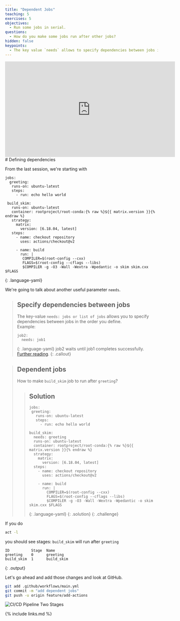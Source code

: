 ```yaml
---
title: "Dependent Jobs"
teaching: 5
exercises: 5
objectives:
  - Run some jobs in serial.
questions:
  - How do you make some jobs run after other jobs?
hidden: false
keypoints:
  - The key value `needs` allows to specify dependencies between jobs in order to run them in serial.
---
```

<iframe width="560" height="315" src="https://www.youtube.com/embed/1pnxBc33oyo" frameborder="0" allow="accelerometer; autoplay; clipboard-write; encrypted-media; gyroscope; picture-in-picture" allowfullscreen></iframe>
# Defining dependencies

From the last session, we're starting with

~~~
jobs:
  greeting:
   runs-on: ubuntu-latest
   steps:
     - run: echo hello world

 build_skim:
   runs-on: ubuntu-latest
   container: rootproject/root-conda:{% raw %}${{ matrix.version }}{% endraw %}
   strategy:
     matrix:
       version: [6.18.04, latest]
   steps:
     - name: checkout repository
       uses: actions/checkout@v2

     - name: build
       run: |
        COMPILER=$(root-config --cxx)
        FLAGS=$(root-config --cflags --libs)
        $COMPILER -g -O3 -Wall -Wextra -Wpedantic -o skim skim.cxx $FLAGS
~~~
{: .language-yaml}

We're going to talk about another useful parameter `needs`.

> ## Specify dependencies between jobs
>
> The key-value `needs: jobs or list of jobs` allows you to specify dependencies between jobs in the order you define.
> <br/>Example:
> ~~~
> job2:
>   needs: job1
> ~~~
> {: .language-yaml}
> job2 waits until job1 completes successfully. [Further reading](https://docs.github.com/en/actions/reference/workflow-syntax-for-github-actions#jobsjob_idneeds).
{: .callout}

> ## Dependent jobs
> How to make `build_skim` job to run after `greeting`?
>
> > ## Solution
> >
> > ~~~
> > jobs:
> >  greeting:
> >    runs-on: ubuntu-latest
> >    steps:
> >      - run: echo hello world
> >
> > build_skim:
> >   needs: greeting
> >   runs-on: ubuntu-latest
> >   container: rootproject/root-conda:{% raw %}${{ matrix.version }}{% endraw %}
> >   strategy:
> >     matrix:
> >       version: [6.18.04, latest]
> >   steps:
> >     - name: checkout repository
> >       uses: actions/checkout@v2
> >
> >     - name: build
> >       run: |
> >         COMPILER=$(root-config --cxx)
> >         FLAGS=$(root-config --cflags --libs)
> >         $COMPILER -g -O3 -Wall -Wextra -Wpedantic -o skim skim.cxx $FLAGS
> > ~~~
> > {: .language-yaml}
> {: .solution}
{: .challenge}

If you do
```bash
act -l
```
you should see stages: `build_skim` will run after `greeting`
```
ID          Stage  Name
greeting    0      greeting
build_skim  1      build_skim
```
{: .output}

Let's go ahead and add those changes and look at GitHub.
```bash
git add .github/workflows/main.yml
git commit -m "add dependent jobs"
git push -u origin feature/add-actions
```

![CI/CD Pipeline Two Stages]({{site.baseurl}}/fig/actions_multi_jobs.png)


{% include links.md %}
